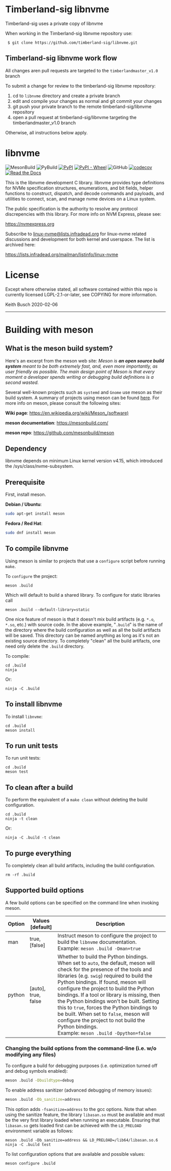 # Timberland-sig libnvme
Timberland-sig uses a private copy of libnvme

When working in the Timberland-sig libnvme repository use:

```
 $ git clone https://github.com/timberland-sig/libnvme.git
```

## Timberland-sig libnvme work flow

All changes aren pull requests are targeted to the `timberlandmaster_v1.0` branch

To submit a change for review to the timberland-sig libnvme repository:

1. cd to `libnvme` directory and create a private branch
2. edit and compile your changes as normal and git commit your changes
3. git push your private branch to the remote timberland-sig/libnvme repository
4. open a pull request at timberland-sig/libnvme targeting the timberlandmaster_v1.0 branch 

Otherwise, all instructions below apply.

# libnvme

![MesonBuild](https://github.com/linux-nvme/libnvme/actions/workflows/meson.yml/badge.svg)
![PyBuild](https://github.com/linux-nvme/libnvme/actions/workflows/python-publish.yml/badge.svg)
[![PyPI](https://img.shields.io/pypi/v/libnvme)](https://pypi.org/project/libnvme/)
[![PyPI - Wheel](https://img.shields.io/pypi/wheel/libnvme)](https://pypi.org/project/libnvme/)
![GitHub](https://img.shields.io/github/license/linux-nvme/libnvme)
[![codecov](https://codecov.io/gh/linux-nvme/libnvme/branch/master/graph/badge.svg)](https://codecov.io/gh/linux-nvme/libnvme)
[![Read the Docs](https://img.shields.io/readthedocs/libnvme)](https://libnvme.readthedocs.io/en/latest/)

This is the libnvme development C library. libnvme provides type
definitions for NVMe specification structures, enumerations, and bit
fields, helper functions to construct, dispatch, and decode commands
and payloads, and utilities to connect, scan, and manage nvme devices
on a Linux system.

The public specification is the authority to resolve any protocol
discrepencies with this library. For more info on NVM Express, please
see:

  https://nvmexpress.org

Subscribe to linux-nvme@lists.infradead.org for linux-nvme related
discussions and development for both kernel and userspace. The list is
archived here:

  https://lists.infradead.org/mailman/listinfo/linux-nvme

# License

Except where otherwise stated, all software contained within this repo
is currently licensed LGPL-2.1-or-later, see COPYING for more
information.

Keith Busch 2020-02-06

------

# Building with meson

## What is the meson build system?

Here's an excerpt from the meson web site: *Meson is **an open source
build system** meant to be both extremely fast, and, even more
importantly, as user friendly as possible. The main design point of
Meson is that every moment a developer spends writing or debugging
build definitions is a second wasted.*

Several well-known projects such as `systemd` and `Gnome` use meson as
their build system. A summary of projects using meson can be found
[here](https://mesonbuild.com/Users.html). For more info on meson,
please consult the following sites:

**Wiki page**: https://en.wikipedia.org/wiki/Meson_(software)

**meson documentation**: https://mesonbuild.com/

**meson repo**: https://github.com/mesonbuild/meson

## Dependency

libnvme depends on minimum Linux kernel version v4.15, which
introduced the /sys/class/nvme-subsystem.

## Prerequisite

First, install meson.

**Debian / Ubuntu**:

```bash
sudo apt-get install meson
```

**Fedora / Red Hat**:

```bash
sudo dnf install meson
```

## To compile libnvme

Using meson is similar to projects that use a `configure` script before running `make`.

To `configure` the project:

```
meson .build
```

Which will default to build a shared library. To configure for static libraries call

```
meson .build --default-library=static
```

One nice feature of meson is that it doesn't mix build artifacts
(e.g. `*.o`, `*.so`, etc.) with source code. In the above example,
"`.build`" is the name of the directory where the build configuration
as well as all the build artifacts will be saved. This directory can
be named anything as long as it's not an existing source directory. To
completely "clean" all the build artifacts, one need only delete the
`.build` directory.

To compile:

```
cd .build
ninja
```

Or:

```
ninja -C .build
```

## To install libnvme

To install `libnvme`:

```
cd .build
meson install
```

## To run unit tests

To run unit tests:

```
cd .build
meson test
```

## To clean after a build

To perform the equivalent of a `make clean` without deleting the build configuration.

```
cd .build
ninja -t clean
```

Or:

```
ninja -C .build -t clean
```

## To purge everything

To completely clean all build artifacts, including the build configuration.

```
rm -rf .build
```

## Supported build options

A few build options can be specified on the command line when invoking meson.

| Option | Values [default]    | Description                                                  |
| ------ | ------------------- | ------------------------------------------------------------ |
| man    | true, [false]       | Instruct meson to configure the project to build the `libnvme` documentation. <br />Example: `meson .build -Dman=true` |
| python | [auto], true, false | Whether to build the Python bindings. When set to `auto`, the default, meson will check for the presence of the  tools and libraries (e.g. `swig`) required to build the Python bindings. If found, meson will configure the project to build the Python bindings. If a tool or library is missing, then the Python bindings won't be built. Setting this to `true`, forces the Python bindings to be built. When set to `false`, meson will configure the project to not build the Python bindings.<br />Example: `meson .build -Dpython=false` |

### Changing the build options from the command-line (i.e. w/o modifying any files)

To configure a build for debugging purposes (i.e. optimization turned
off and debug symbols enabled):

```bash
meson .build -Dbuildtype=debug
```

To enable address sanitizer (advanced debugging of memory issues):

```bash
meson .build -Db_sanitize=address
```

This option adds `-fsanitize=address` to the gcc options. Note that when using the sanitize feature, the library `libasan.so` must be available and must be the very first library loaded when running an executable. Ensuring that `libasan.so` gets loaded first can be achieved with the `LD_PRELOAD` environment variable as follows: 

```
meson .build -Db_sanitize=address && LD_PRELOAD=/lib64/libasan.so.6 ninja -C .build test 
```

To list configuration options that are available and possible values:

```bash
meson configure .build
```

